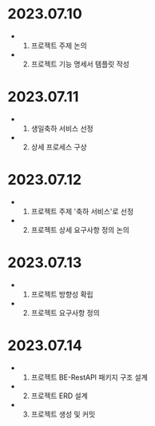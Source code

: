 # 2023.07.10
- 1. 프로젝트 주제 논의
- 2. 프로젝트 기능 명세서 템플릿 작성

# 2023.07.11
- 1. 생일축하 서비스 선정
- 2. 상세 프로세스 구상

# 2023.07.12
- 1. 프로젝트 주제 '축하 서비스'로 선정
- 2. 프로젝트 상세 요구사항 정의 논의

# 2023.07.13
- 1. 프로젝트 방향성 확립
- 2. 프로젝트 요구사항 정의

# 2023.07.14
- 1. 프로젝트 BE-RestAPI 패키지 구조 설계
- 2. 프로젝트 ERD 설계
- 3. 프로젝트 생성 및 커밋